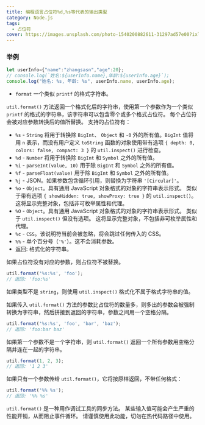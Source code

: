 ```yaml
---
title: 编程语言占位符%d,%s等代表的输出类型
category: Node.js
tags:
  - 占位符
cover: https://images.unsplash.com/photo-1540200882611-31297ad57e00?ixlib=rb-1.2.1&ixid=eyJhcHBfaWQiOjQwMzA0fQ&auto=format&fit=crop&w=1267&q=80
---
```


### 举例

```JavaScript
let userInfo={"name":"zhangsasn","age":20};
// console.log(`姓名:${userInfo.name},年龄:${userInfo.age}`);
console.log("姓名: %s, 年龄: %s", userInfo.name, userInfo.age);
```

* `format` [<string>](http://nodejs.cn/s/9Tw2bK) 一个类似 `printf` 的格式字符串。

`util.format()` 方法返回一个格式化后的字符串，使用第一个参数作为一个类似 `printf` 的格式的字符串，该字符串可以包含零个或多个格式占位符。 每个占位符会被对应参数转换后的值所替换。 支持的占位符有：

* `%s` - `String` 将用于转换除 `BigInt`、 `Object` 和 `-0` 外的所有值。`BigInt` 值将用 `n` 表示，而没有用户定义 `toString` 函数的对象使用带有选项 `{ depth: 0, colors: false, compact: 3 }` 的 `util.inspect()` 进行检查。
* `%d` - `Number` 将用于转换除 `BigInt` 和 `Symbol` 之外的所有值。
* `%i` - `parseInt(value, 10)` 用于除 `BigInt` 和 `Symbol` 之外的所有值。
* `%f` - `parseFloat(value)` 用于除 `BigInt` 和 `Symbol` 之外的所有值。
* `%j` - JSON。如果参数包含循环引用，则替换为字符串 `'[Circular]'`。
* `%o` - `Object`。具有通用 JavaScript 对象格式的对象的字符串表示形式。 类似于带有选项 `{ showHidden: true, showProxy: true }` 的 `util.inspect()`。 这将显示完整对象，包括非可枚举属性和代理。
* `%O` - `Object`。具有通用 JavaScript 对象格式的对象的字符串表示形式。 类似于 `util.inspect()` 但没有选项。 这将显示完整对象，不包括非可枚举属性和代理。
* `%c` - `CSS`。该说明符当前会被忽略，将会跳过任何传入的 CSS。
* `%%` - 单个百分号（`'%'`）。这不会消耗参数。
* 返回: [<string>](http://nodejs.cn/s/9Tw2bK) 格式化的字符串。

如果占位符没有对应的参数，则占位符不被替换。

```JavaScript
util.format('%s:%s', 'foo');
// 返回: 'foo:%s'
```

如果类型不是 `string`，则使用 `util.inspect()` 格式化不属于格式字符串的值。

如果传入 `util.format()` 方法的参数比占位符的数量多，则多出的参数会被强制转换为字符串，然后拼接到返回的字符串，参数之间用一个空格分隔。

```JavaScript
util.format('%s:%s', 'foo', 'bar', 'baz');
// 返回: 'foo:bar baz'
```

如果第一个参数不是一个字符串，则 `util.format()` 返回一个所有参数用空格分隔并连在一起的字符串。

```JavaScript
util.format(1, 2, 3);
// 返回: '1 2 3'

```

如果只有一个参数传给 `util.format()`，它将按原样返回，不带任何格式：

```JavaScript
util.format('%% %s');
// 返回: '%% %s'
```

`util.format()` 是一种用作调试工具的同步方法。 某些输入值可能会产生严重的性能开销，从而阻止事件循环。 请谨慎使用此功能，切勿在热代码路径中使用。
